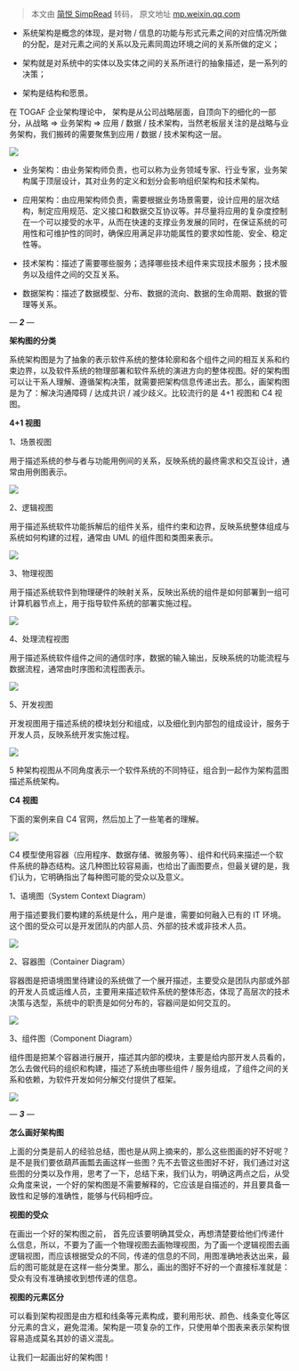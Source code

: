 > 本文由 [简悦 SimpRead](http://ksria.com/simpread/) 转码， 原文地址 [mp.weixin.qq.com](https://mp.weixin.qq.com/s?__biz=MzkwOTAyMTY2NA==&mid=2247491108&idx=1&sn=6766f94d1b0d6c9f2c8c63b9ff10197a&chksm=c0c046abf7b7cfbd372930073ebbe150e04bd3d86c2a0a5607badcef94cd2a07fc2572039f01&mpshare=1&scene=1&srcid=1110D3qmuTOZYCgQQnDNBPbh&sharer_sharetime=1668091311760&sharer_shareid=8a467675e94cd5b11b6640b7770d6cc6#rd)

*   系统架构是概念的体现，是对物 / 信息的功能与形式元素之间的对应情况所做的分配，是对元素之间的关系以及元素同周边环境之间的关系所做的定义；
    
*   架构就是对系统中的实体以及实体之间的关系所进行的抽象描述，是一系列的决策；
    
*   架构是结构和愿景。
    

在 TOGAF 企业架构理论中， 架构是从公司战略层面，自顶向下的细化的一部分，从战略 => 业务架构 => 应用 / 数据 / 技术架构，当然老板层关注的是战略与业务架构，我们搬砖的需要聚焦到应用 / 数据 / 技术架构这一层。

![](https://mmbiz.qpic.cn/mmbiz_jpg/vHicVZXtcAzAxC2GicU7UwBSos0WQr6tLpfydkwpmJUQmMSwWs4AlcoXXPHVGIJiaNCTvOfMibbrUlBwHvQoibPDbpw/640?wx_fmt=jpeg)

*   业务架构：由业务架构师负责，也可以称为业务领域专家、行业专家，业务架构属于顶层设计，其对业务的定义和划分会影响组织架构和技术架构。
    
*   应用架构：由应用架构师负责，需要根据业务场景需要，设计应用的层次结构，制定应用规范、定义接口和数据交互协议等。并尽量将应用的复杂度控制在一个可以接受的水平，从而在快速的支撑业务发展的同时，在保证系统的可用性和可维护性的同时，确保应用满足非功能属性的要求如性能、安全、稳定性等。
    
*   技术架构：描述了需要哪些服务；选择哪些技术组件来实现技术服务；技术服务以及组件之间的交互关系。
    
*   数据架构：描述了数据模型、分布、数据的流向、数据的生命周期、数据的管理等关系。
    

_—_ _**2**_ _—_  

**架构图的分类**

系统架构图是为了抽象的表示软件系统的整体轮廓和各个组件之间的相互关系和约束边界，以及软件系统的物理部署和软件系统的演进方向的整体视图。好的架构图可以让干系人理解、遵循架构决策，就需要把架构信息传递出去。那么，画架构图是为了：解决沟通障碍 / 达成共识 / 减少歧义。比较流行的是 4+1 视图和 C4 视图。

**4+1 视图**

1、场景视图

用于描述系统的参与者与功能用例间的关系，反映系统的最终需求和交互设计，通常由用例图表示。

![](https://mmbiz.qpic.cn/mmbiz_jpg/vHicVZXtcAzAxC2GicU7UwBSos0WQr6tLptoFh02bHBFv8HzHcsLTiaZZ0KneM8gmfvLOibibDt8LNquzkPbNX3eLFA/640?wx_fmt=jpeg)

2、逻辑视图

用于描述系统软件功能拆解后的组件关系，组件约束和边界，反映系统整体组成与系统如何构建的过程，通常由 UML 的组件图和类图来表示。

![](https://mmbiz.qpic.cn/mmbiz_jpg/vHicVZXtcAzAxC2GicU7UwBSos0WQr6tLp9zZBaia2n27wrvXnCn59o4V0xvMrQNNNxwfu3I1SAMEYeUeicCgeeGdQ/640?wx_fmt=jpeg)

3、物理视图

用于描述系统软件到物理硬件的映射关系，反映出系统的组件是如何部署到一组可计算机器节点上，用于指导软件系统的部署实施过程。

![](https://mmbiz.qpic.cn/mmbiz_jpg/vHicVZXtcAzAxC2GicU7UwBSos0WQr6tLpESn4DRc8PAmNY6icGb7p02dSTeicSZQV8UaP9wibfHkMBaO1pdKBcrt9g/640?wx_fmt=jpeg)

4、处理流程视图

用于描述系统软件组件之间的通信时序，数据的输入输出，反映系统的功能流程与数据流程，通常由时序图和流程图表示。

![](https://mmbiz.qpic.cn/mmbiz_jpg/vHicVZXtcAzAxC2GicU7UwBSos0WQr6tLpFJwTWsQf5JmL0T7eVKAMAG6XlsWLXEwCopXozT6WqRSBNNRbagvibAA/640?wx_fmt=jpeg)

5、开发视图

开发视图用于描述系统的模块划分和组成，以及细化到内部包的组成设计，服务于开发人员，反映系统开发实施过程。

![](https://mmbiz.qpic.cn/mmbiz_jpg/vHicVZXtcAzAxC2GicU7UwBSos0WQr6tLpjsX9Oe7y1KvoCx9EvGCTltOjZe5LHUxZmnhVtLc8CLI2qhxyjtQIKA/640?wx_fmt=jpeg)

5 种架构视图从不同角度表示一个软件系统的不同特征，组合到一起作为架构蓝图描述系统架构。

**C4 视图**

下面的案例来自 C4 官网，然后加上了一些笔者的理解。

![](https://mmbiz.qpic.cn/mmbiz_jpg/vHicVZXtcAzAxC2GicU7UwBSos0WQr6tLpCrqKpibeZH2pIVIniaiaJunXRv7aG09dZkiccu3AFEMibljpCDYU3Mu0u0g/640?wx_fmt=jpeg)

C4 模型使用容器（应用程序、数据存储、微服务等）、组件和代码来描述一个软件系统的静态结构。这几种图比较容易画，也给出了画图要点，但最关键的是，我们认为，它明确指出了每种图可能的受众以及意义。

1、语境图（System Context Diagram）

用于描述要我们要构建的系统是什么，用户是谁，需要如何融入已有的 IT 环境。这个图的受众可以是开发团队的内部人员、外部的技术或非技术人员。

![](https://mmbiz.qpic.cn/mmbiz_jpg/vHicVZXtcAzAxC2GicU7UwBSos0WQr6tLpbM2ZicNbtZ8t4qNeVRJKG5AiaE48RTics6LzAzqsJnD5lY4GvWv0PVGpw/640?wx_fmt=jpeg)

2、容器图（Container Diagram）

容器图是把语境图里待建设的系统做了一个展开描述，主要受众是团队内部或外部的开发人员或运维人员，主要用来描述软件系统的整体形态，体现了高层次的技术决策与选型，系统中的职责是如何分布的，容器间是如何交互的。

![](https://mmbiz.qpic.cn/mmbiz_jpg/vHicVZXtcAzAxC2GicU7UwBSos0WQr6tLpGTXH3dagprr55bBAia8Zu5lU2WgictaHuW3ty7mib61Edry9j7clnGLTg/640?wx_fmt=jpeg)

3、组件图（Component Diagram）

组件图是把某个容器进行展开，描述其内部的模块，主要是给内部开发人员看的，怎么去做代码的组织和构建，描述了系统由哪些组件 / 服务组成，了组件之间的关系和依赖，为软件开发如何分解交付提供了框架。

![](https://mmbiz.qpic.cn/mmbiz_jpg/vHicVZXtcAzAxC2GicU7UwBSos0WQr6tLpI7c7fCgeOMbYc89q3lYWSUiadPReOW7m5q8esGVbiaviakIxgluT2wO5Q/640?wx_fmt=jpeg)

_—_ _**3**_ _—_  

**怎么画好架构图**

上面的分类是前人的经验总结，图也是从网上摘来的，那么这些图画的好不好呢？是不是我们要依葫芦画瓢去画这样一些图？先不去管这些图好不好，我们通过对这些图的分类以及作用，思考了一下，总结下来，我们认为，明确这两点之后，从受众角度来说，一个好的架构图是不需要解释的，它应该是自描述的，并且要具备一致性和足够的准确性，能够与代码相呼应。

**视图的受众**

在画出一个好的架构图之前， 首先应该要明确其受众，再想清楚要给他们传递什么信息，所以，不要为了画一个物理视图去画物理视图，为了画一个逻辑视图去画逻辑视图，而应该根据受众的不同，传递的信息的不同，用图准确地表达出来，最后的图可能就是在这样一些分类里。那么，画出的图好不好的一个直接标准就是：受众有没有准确接收到想传递的信息。

**视图的元素区分**

可以看到架构视图是由方框和线条等元素构成，要利用形状、颜色、线条变化等区分元素的含义，避免混淆。架构是一项复杂的工作，只使用单个图表来表示架构很容易造成莫名其妙的语义混乱。

让我们一起画出好的架构图！